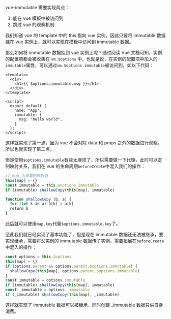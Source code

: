 vue-immutable 需要实现两点：

1. 能在 vue 模板中被访问到
2. 跳过 vue 的观察机制

我们知道 vue 的 template 中的 this 指向 vue 实例，因此只要将 immutable 数据挂在 vue 实例上，就可以实现在模板中访问到 immutable 数据。

那么如何将 immutable 数据挂到 vue 实例上呢？通过阅读 Vue 文档可知，实例的配置项都会被收集在 `vm.$options` 中，也就是说，在实例的配置项中加入的`immutable`属性，可以通过`vm.$options.immutable`被访问到，如以下代码：
```vue
<template>
  <div>
    <h1>{{ $options.immutable.msg }}</h1>
  </div>
</template>

<script>
  export default {
    name: "App",
    immutable: {
      msg: "hello world",
    }
  };
</script>
```
这样就实现了第一点，因为 vue 不会对除 data 和 props 之外的数据进行观察，所以也就实现了第二点。

但是使用`$options.immutable`有些太麻烦了，所以需要做一下代理，此时可以定制映射关系，我们在 vue 的生命周期`beforeCreate`中混入我们的操作：
```js
// map 为设置的映射值
this[map] = {}
const immutable = this.$options.immutable
if (immutable) shallowCopy(this[map], immutable)

function shallowCopy (b, a) {
  for (let k in a) b[k] = a[k]
  return b
}
```
此后就可以使用`map.key`代替`$options.immutable.key`了。

至此我们就已经实现了基本功能了，但是现在 immutable 数据还无法被继承，要实现继承，需要将父实例的 immutable 数据传子实例，需要拓展在`beforeCreate`中混入的操作：
```js
const options = this.$options
this[map] = {}
if (options.parent && options.parent.$options.immutable) {
  shallowCopy(this[map], options.parent.$options.immutable)
}
const immutable = options.immutable
if (immutable) shallowCopy(this[map], immutable)
const _immutable = options._immutable
if (_immutable) shallowCopy(this[map], _immutable)
```
这样就实现了 immutable 数据可以被继承，同时创建 _immutable 数据只供自身消费。
